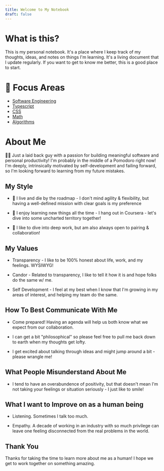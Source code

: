 ```yaml
---
title: Welcome to My Notebook
draft: false
---
```


# What is this? 

This is my personal notebook. It's a place where I keep track of my thoughts, ideas, and notes on things I'm learning. It's a living document that I update regularly. If you want to get to know me better, this is a good place to start.


# 🌱 Focus Areas

- [Software Engineering](/categories/engineering)
- [Typescript](/categories/typescript)
- [CSS](/categories/css)
- [Math](/categories/math)
- [Algorithms](/categories/algorithms)

# About Me 

🚶🏿 Just a laid back guy with a passion for building meaningful software and personal productivity! I'm probably in the middle of a Pomodoro right now! I'm deeply, intrinsically motivated by self-development and failing forward, so I'm looking forward to learning from my future mistakes.


## My Style

- 🚧 I live and die by the roadmap - I don't mind agility & flexibility, but having a well-defined mission with clear goals is my preference

- 🧠 I enjoy learning new things all the time - I hang out in Coursera - let's dive into some uncharted territory together!

- 👐 I like to dive into deep work, but am also always open to pairing & collaboration!


## My Values

- Transparency - I like to be 100% honest about life, work, and my feelings. WYSIWYG!

- Candor - Related to transparency, I like to tell it how it is and hope folks do the same w/ me.

- Self Development - I feel at my best when I know that I'm growing in my areas of interest, and helping my team do the same.

## How To Best Communicate With Me

- Come prepared! Having an agenda will help us both know what we expect from our collaboration.

- I can get a bit "philosophical" so please feel free to pull me back down to earth when my thoughts get lofty.

- I get excited about talking through ideas and might jump around a bit - please wrangle me!

## What People Misunderstand About Me

- I tend to have an overabundence of positivity, but that doesn't mean I'm not taking your feelings or situation seriously - I just like to smile!

## What I want to Improve on as a human being

- Listening. Sometimes I talk too much.

- Empathy. A decade of working in an industry with so much privilege can leave one feeling disconnected from the real problems in the world.

## Thank You

Thanks for taking the time to learn more about me as a human! I hope we get to work together on something amazing.

